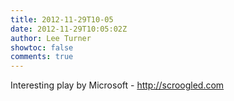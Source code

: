 ```yaml
---
title: 2012-11-29T10-05
date: 2012-11-29T10:05:02Z
author: Lee Turner
showtoc: false
comments: true
---
```


Interesting play by Microsoft - http://scroogled.com

